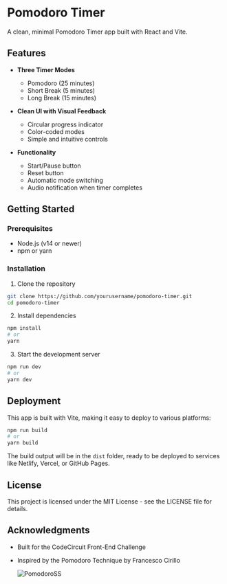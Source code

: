 # Pomodoro Timer

A clean, minimal Pomodoro Timer app built with React and Vite.

## Features

- **Three Timer Modes**
  - Pomodoro (25 minutes)
  - Short Break (5 minutes)
  - Long Break (15 minutes)

- **Clean UI with Visual Feedback**
  - Circular progress indicator
  - Color-coded modes
  - Simple and intuitive controls

- **Functionality**
  - Start/Pause button
  - Reset button
  - Automatic mode switching
  - Audio notification when timer completes

## Getting Started

### Prerequisites

- Node.js (v14 or newer)
- npm or yarn

### Installation

1. Clone the repository
```bash
git clone https://github.com/yourusername/pomodoro-timer.git
cd pomodoro-timer
```

2. Install dependencies
```bash
npm install
# or
yarn
```

3. Start the development server
```bash
npm run dev
# or
yarn dev
```

## Deployment

This app is built with Vite, making it easy to deploy to various platforms:

```bash
npm run build
# or
yarn build
```

The build output will be in the `dist` folder, ready to be deployed to services like Netlify, Vercel, or GitHub Pages.

## License

This project is licensed under the MIT License - see the LICENSE file for details.

## Acknowledgments

- Built for the CodeCircuit Front-End Challenge
- Inspired by the Pomodoro Technique by Francesco Cirillo

  ![PomodoroSS](https://github.com/user-attachments/assets/9bcb5a10-2e5a-4697-a77c-3dd5ff50c95a)
